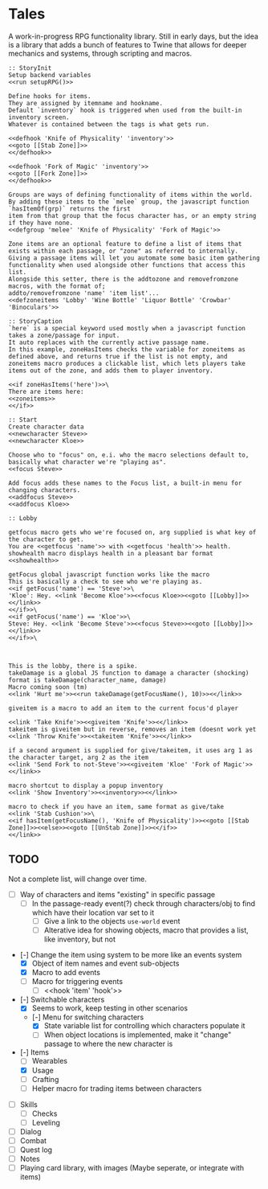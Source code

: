 # Tales
A work-in-progress RPG functionality library.
Still in early days, but the idea is a library that adds a bunch of features
to Twine that allows for deeper mechanics and systems, through scripting and macros.

```
:: StoryInit
Setup backend variables
<<run setupRPG()>>

Define hooks for items.
They are assigned by itemname and hookname.
Default `inventory` hook is triggered when used from the built-in inventory screen.
Whatever is contained between the tags is what gets run.

<<defhook 'Knife of Physicality' 'inventory'>>
<<goto [[Stab Zone]]>>
<</defhook>>

<<defhook 'Fork of Magic' 'inventory'>>
<<goto [[Fork Zone]]>>
<</defhook>>

Groups are ways of defining functionality of items within the world.
By adding these items to the `melee` group, the javascript function `hasItemOf(grp)` returns the first 
item from that group that the focus character has, or an empty string if they have none.
<<defgroup 'melee' 'Knife of Physicality' 'Fork of Magic'>>

Zone items are an optional feature to define a list of items that exists within each passage, or "zone" as referred to internally.
Giving a passage items will let you automate some basic item gathering functionality when used alongside other functions that access this list.
Alongside this setter, there is the addtozone and removefromzone macros, with the format of;
addto/removefromzone 'name' 'item list'...
<<defzoneitems 'Lobby' 'Wine Bottle' 'Liquor Bottle' 'Crowbar' 'Binoculars'>>

:: StoryCaption
`here` is a special keyword used mostly when a javascript function takes a zone/passage for input.
It auto replaces with the currently active passage name.
In this example, zoneHasItems checks the variable for zoneitems as defined above, and returns true if the list is not empty, and zoneitems macro produces a clickable list, which lets players take items out of the zone, and adds them to player inventory.

<<if zoneHasItems('here')>>\
There are items here:
<<zoneitems>>
<</if>>

:: Start
Create character data
<<newcharacter Steve>>
<<newcharacter Kloe>>

Choose who to "focus" on, e.i. who the macro selections default to, basically what character we're "playing as".
<<focus Steve>>

Add focus adds these names to the Focus list, a built-in menu for changing characters.
<<addfocus Steve>>
<<addfocus Kloe>>

:: Lobby

getfocus macro gets who we're focused on, arg supplied is what key of the character to get.
You are <<getfocus 'name'>> with <<getfocus 'health'>> health.
showhealth macro displays health in a pleasant bar format
<<showhealth>>

getFocus global javascript function works like the macro
This is basically a check to see who we're playing as.
<<if getFocus('name') == 'Steve'>>\
'Kloe': Hey. <<link 'Become Kloe'>><<focus Kloe>><<goto [[Lobby]]>><</link>>
<</if>>\
<<if getFocus('name') == 'Kloe'>>\
Steve: Hey. <<link 'Become Steve'>><<focus Steve>><<goto [[Lobby]]>><</link>>
<</if>>\



This is the lobby, there is a spike.
takeDamage is a global JS function to damage a character (shocking)
format is takeDamage(character_name, damage)
Macro coming soon (tm)
<<link 'Hurt me'>><<run takeDamage(getFocusName(), 10)>><</link>>

giveitem is a macro to add an item to the current focus'd player

<<link 'Take Knife'>><<giveitem 'Knife'>><</link>>
takeitem is giveitem but in reverse, removes an item (doesnt work yet
<<link 'Throw Knife'>><<takeitem 'Knife'>><</link>>

if a second argument is supplied for give/takeitem, it uses arg 1 as the character target, arg 2 as the item
<<link 'Send Fork to not-Steve'>><<giveitem 'Kloe' 'Fork of Magic'>><</link>>

macro shortcut to display a popup inventory
<<link 'Show Inventory'>><<inventory>><</link>>

macro to check if you have an item, same format as give/take
<<link 'Stab Cushion'>>\
<<if hasItem(getFocusName(), 'Knife of Physicality')>><<goto [[Stab Zone]]>><<else>><<goto [[UnStab Zone]]>><</if>>
<</link>>
```

## TODO
Not a complete list, will change over time.
   - [ ] Way of characters and items "existing" in specific passage
	 - [ ] In the passage-ready event(?) check through characters/obj to find which have their location var set to it 
	   - [ ] Give a link to the objects `use-world` event
	   - [ ] Alterative idea for showing objects, macro that provides a list, like inventory, but not
   - [-] Change the item using system to be more like an events system
	 - [X] Object of item names and event sub-objects
	 - [X] Macro to add events
	 - [ ] Macro for triggering events
	   - [ ] <<hook 'item' 'hook'>>
   - [-] Switchable characters
	 - [X] Seems to work, keep testing in other scenarios
	 - [-] Menu for switching characters
	   - [X] State variable list for controlling which characters populate it
	   - [ ] When object locations is implemented, make it "change" passage to where the new character is
   - [-] Items
     - [ ] Wearables
	 - [X] Usage
	 - [ ] Crafting
	 - [ ] Helper macro for trading items between characters
   - [ ] Skills
	 - [ ] Checks
	 - [ ] Leveling
   - [ ] Dialog
   - [ ] Combat
   - [ ] Quest log
   - [ ] Notes
   - [ ] Playing card library, with images (Maybe seperate, or integrate with items)
